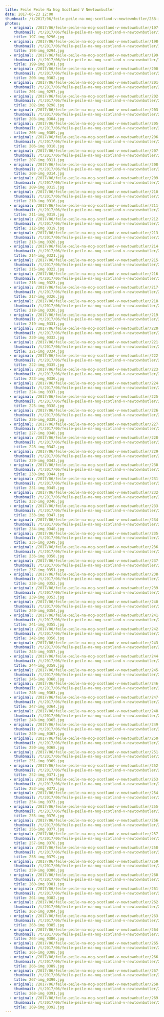 ```yaml
---
title: Feile Peile Na Nog Scotland V Newtownbutler
date: 2017-06-23 12:00
thumbnail: /t/2017/06/feile-peile-na-nog-scotland-v-newtownbutler/238-img_0352.jpg
photos:
  - original: /2017/06/feile-peile-na-nog-scotland-v-newtownbutler/197-img_0296.jpg
    thumbnail: /t/2017/06/feile-peile-na-nog-scotland-v-newtownbutler/197-img_0296.jpg
    title: 197-img_0296.jpg
  - original: /2017/06/feile-peile-na-nog-scotland-v-newtownbutler/198-img_0294.jpg
    thumbnail: /t/2017/06/feile-peile-na-nog-scotland-v-newtownbutler/198-img_0294.jpg
    title: 198-img_0294.jpg
  - original: /2017/06/feile-peile-na-nog-scotland-v-newtownbutler/199-img_0301.jpg
    thumbnail: /t/2017/06/feile-peile-na-nog-scotland-v-newtownbutler/199-img_0301.jpg
    title: 199-img_0301.jpg
  - original: /2017/06/feile-peile-na-nog-scotland-v-newtownbutler/200-img_0302.jpg
    thumbnail: /t/2017/06/feile-peile-na-nog-scotland-v-newtownbutler/200-img_0302.jpg
    title: 200-img_0302.jpg
  - original: /2017/06/feile-peile-na-nog-scotland-v-newtownbutler/201-img_0297.jpg
    thumbnail: /t/2017/06/feile-peile-na-nog-scotland-v-newtownbutler/201-img_0297.jpg
    title: 201-img_0297.jpg
  - original: /2017/06/feile-peile-na-nog-scotland-v-newtownbutler/202-img_0298.jpg
    thumbnail: /t/2017/06/feile-peile-na-nog-scotland-v-newtownbutler/202-img_0298.jpg
    title: 202-img_0298.jpg
  - original: /2017/06/feile-peile-na-nog-scotland-v-newtownbutler/203-img_0304.jpg
    thumbnail: /t/2017/06/feile-peile-na-nog-scotland-v-newtownbutler/203-img_0304.jpg
    title: 203-img_0304.jpg
  - original: /2017/06/feile-peile-na-nog-scotland-v-newtownbutler/205-img_0309.jpg
    thumbnail: /t/2017/06/feile-peile-na-nog-scotland-v-newtownbutler/205-img_0309.jpg
    title: 205-img_0309.jpg
  - original: /2017/06/feile-peile-na-nog-scotland-v-newtownbutler/206-img_0310.jpg
    thumbnail: /t/2017/06/feile-peile-na-nog-scotland-v-newtownbutler/206-img_0310.jpg
    title: 206-img_0310.jpg
  - original: /2017/06/feile-peile-na-nog-scotland-v-newtownbutler/207-img_0311.jpg
    thumbnail: /t/2017/06/feile-peile-na-nog-scotland-v-newtownbutler/207-img_0311.jpg
    title: 207-img_0311.jpg
  - original: /2017/06/feile-peile-na-nog-scotland-v-newtownbutler/208-img_0314.jpg
    thumbnail: /t/2017/06/feile-peile-na-nog-scotland-v-newtownbutler/208-img_0314.jpg
    title: 208-img_0314.jpg
  - original: /2017/06/feile-peile-na-nog-scotland-v-newtownbutler/209-img_0315.jpg
    thumbnail: /t/2017/06/feile-peile-na-nog-scotland-v-newtownbutler/209-img_0315.jpg
    title: 209-img_0315.jpg
  - original: /2017/06/feile-peile-na-nog-scotland-v-newtownbutler/210-img_0316.jpg
    thumbnail: /t/2017/06/feile-peile-na-nog-scotland-v-newtownbutler/210-img_0316.jpg
    title: 210-img_0316.jpg
  - original: /2017/06/feile-peile-na-nog-scotland-v-newtownbutler/211-img_0318.jpg
    thumbnail: /t/2017/06/feile-peile-na-nog-scotland-v-newtownbutler/211-img_0318.jpg
    title: 211-img_0318.jpg
  - original: /2017/06/feile-peile-na-nog-scotland-v-newtownbutler/212-img_0319.jpg
    thumbnail: /t/2017/06/feile-peile-na-nog-scotland-v-newtownbutler/212-img_0319.jpg
    title: 212-img_0319.jpg
  - original: /2017/06/feile-peile-na-nog-scotland-v-newtownbutler/213-img_0320.jpg
    thumbnail: /t/2017/06/feile-peile-na-nog-scotland-v-newtownbutler/213-img_0320.jpg
    title: 213-img_0320.jpg
  - original: /2017/06/feile-peile-na-nog-scotland-v-newtownbutler/214-img_0321.jpg
    thumbnail: /t/2017/06/feile-peile-na-nog-scotland-v-newtownbutler/214-img_0321.jpg
    title: 214-img_0321.jpg
  - original: /2017/06/feile-peile-na-nog-scotland-v-newtownbutler/215-img_0322.jpg
    thumbnail: /t/2017/06/feile-peile-na-nog-scotland-v-newtownbutler/215-img_0322.jpg
    title: 215-img_0322.jpg
  - original: /2017/06/feile-peile-na-nog-scotland-v-newtownbutler/216-img_0323.jpg
    thumbnail: /t/2017/06/feile-peile-na-nog-scotland-v-newtownbutler/216-img_0323.jpg
    title: 216-img_0323.jpg
  - original: /2017/06/feile-peile-na-nog-scotland-v-newtownbutler/217-img_0326.jpg
    thumbnail: /t/2017/06/feile-peile-na-nog-scotland-v-newtownbutler/217-img_0326.jpg
    title: 217-img_0326.jpg
  - original: /2017/06/feile-peile-na-nog-scotland-v-newtownbutler/218-img_0330.jpg
    thumbnail: /t/2017/06/feile-peile-na-nog-scotland-v-newtownbutler/218-img_0330.jpg
    title: 218-img_0330.jpg
  - original: /2017/06/feile-peile-na-nog-scotland-v-newtownbutler/219-img_0331.jpg
    thumbnail: /t/2017/06/feile-peile-na-nog-scotland-v-newtownbutler/219-img_0331.jpg
    title: 219-img_0331.jpg
  - original: /2017/06/feile-peile-na-nog-scotland-v-newtownbutler/220-img_0332.jpg
    thumbnail: /t/2017/06/feile-peile-na-nog-scotland-v-newtownbutler/220-img_0332.jpg
    title: 220-img_0332.jpg
  - original: /2017/06/feile-peile-na-nog-scotland-v-newtownbutler/221-img_0334.jpg
    thumbnail: /t/2017/06/feile-peile-na-nog-scotland-v-newtownbutler/221-img_0334.jpg
    title: 221-img_0334.jpg
  - original: /2017/06/feile-peile-na-nog-scotland-v-newtownbutler/222-img_0335.jpg
    thumbnail: /t/2017/06/feile-peile-na-nog-scotland-v-newtownbutler/222-img_0335.jpg
    title: 222-img_0335.jpg
  - original: /2017/06/feile-peile-na-nog-scotland-v-newtownbutler/223-img_0336.jpg
    thumbnail: /t/2017/06/feile-peile-na-nog-scotland-v-newtownbutler/223-img_0336.jpg
    title: 223-img_0336.jpg
  - original: /2017/06/feile-peile-na-nog-scotland-v-newtownbutler/224-img_0337.jpg
    thumbnail: /t/2017/06/feile-peile-na-nog-scotland-v-newtownbutler/224-img_0337.jpg
    title: 224-img_0337.jpg
  - original: /2017/06/feile-peile-na-nog-scotland-v-newtownbutler/225-img_0338.jpg
    thumbnail: /t/2017/06/feile-peile-na-nog-scotland-v-newtownbutler/225-img_0338.jpg
    title: 225-img_0338.jpg
  - original: /2017/06/feile-peile-na-nog-scotland-v-newtownbutler/226-img_0339.jpg
    thumbnail: /t/2017/06/feile-peile-na-nog-scotland-v-newtownbutler/226-img_0339.jpg
    title: 226-img_0339.jpg
  - original: /2017/06/feile-peile-na-nog-scotland-v-newtownbutler/227-img_0340.jpg
    thumbnail: /t/2017/06/feile-peile-na-nog-scotland-v-newtownbutler/227-img_0340.jpg
    title: 227-img_0340.jpg
  - original: /2017/06/feile-peile-na-nog-scotland-v-newtownbutler/228-img_0342.jpg
    thumbnail: /t/2017/06/feile-peile-na-nog-scotland-v-newtownbutler/228-img_0342.jpg
    title: 228-img_0342.jpg
  - original: /2017/06/feile-peile-na-nog-scotland-v-newtownbutler/229-img_0343.jpg
    thumbnail: /t/2017/06/feile-peile-na-nog-scotland-v-newtownbutler/229-img_0343.jpg
    title: 229-img_0343.jpg
  - original: /2017/06/feile-peile-na-nog-scotland-v-newtownbutler/230-img_0344.jpg
    thumbnail: /t/2017/06/feile-peile-na-nog-scotland-v-newtownbutler/230-img_0344.jpg
    title: 230-img_0344.jpg
  - original: /2017/06/feile-peile-na-nog-scotland-v-newtownbutler/231-img_0345.jpg
    thumbnail: /t/2017/06/feile-peile-na-nog-scotland-v-newtownbutler/231-img_0345.jpg
    title: 231-img_0345.jpg
  - original: /2017/06/feile-peile-na-nog-scotland-v-newtownbutler/232-img_0346.jpg
    thumbnail: /t/2017/06/feile-peile-na-nog-scotland-v-newtownbutler/232-img_0346.jpg
    title: 232-img_0346.jpg
  - original: /2017/06/feile-peile-na-nog-scotland-v-newtownbutler/233-img_0347.jpg
    thumbnail: /t/2017/06/feile-peile-na-nog-scotland-v-newtownbutler/233-img_0347.jpg
    title: 233-img_0347.jpg
  - original: /2017/06/feile-peile-na-nog-scotland-v-newtownbutler/234-img_0348.jpg
    thumbnail: /t/2017/06/feile-peile-na-nog-scotland-v-newtownbutler/234-img_0348.jpg
    title: 234-img_0348.jpg
  - original: /2017/06/feile-peile-na-nog-scotland-v-newtownbutler/235-img_0349.jpg
    thumbnail: /t/2017/06/feile-peile-na-nog-scotland-v-newtownbutler/235-img_0349.jpg
    title: 235-img_0349.jpg
  - original: /2017/06/feile-peile-na-nog-scotland-v-newtownbutler/236-img_0350.jpg
    thumbnail: /t/2017/06/feile-peile-na-nog-scotland-v-newtownbutler/236-img_0350.jpg
    title: 236-img_0350.jpg
  - original: /2017/06/feile-peile-na-nog-scotland-v-newtownbutler/237-img_0351.jpg
    thumbnail: /t/2017/06/feile-peile-na-nog-scotland-v-newtownbutler/237-img_0351.jpg
    title: 237-img_0351.jpg
  - original: /2017/06/feile-peile-na-nog-scotland-v-newtownbutler/238-img_0352.jpg
    thumbnail: /t/2017/06/feile-peile-na-nog-scotland-v-newtownbutler/238-img_0352.jpg
    title: 238-img_0352.jpg
  - original: /2017/06/feile-peile-na-nog-scotland-v-newtownbutler/239-img_0353.jpg
    thumbnail: /t/2017/06/feile-peile-na-nog-scotland-v-newtownbutler/239-img_0353.jpg
    title: 239-img_0353.jpg
  - original: /2017/06/feile-peile-na-nog-scotland-v-newtownbutler/240-img_0354.jpg
    thumbnail: /t/2017/06/feile-peile-na-nog-scotland-v-newtownbutler/240-img_0354.jpg
    title: 240-img_0354.jpg
  - original: /2017/06/feile-peile-na-nog-scotland-v-newtownbutler/241-img_0355.jpg
    thumbnail: /t/2017/06/feile-peile-na-nog-scotland-v-newtownbutler/241-img_0355.jpg
    title: 241-img_0355.jpg
  - original: /2017/06/feile-peile-na-nog-scotland-v-newtownbutler/242-img_0356.jpg
    thumbnail: /t/2017/06/feile-peile-na-nog-scotland-v-newtownbutler/242-img_0356.jpg
    title: 242-img_0356.jpg
  - original: /2017/06/feile-peile-na-nog-scotland-v-newtownbutler/243-img_0357.jpg
    thumbnail: /t/2017/06/feile-peile-na-nog-scotland-v-newtownbutler/243-img_0357.jpg
    title: 243-img_0357.jpg
  - original: /2017/06/feile-peile-na-nog-scotland-v-newtownbutler/244-img_0359.jpg
    thumbnail: /t/2017/06/feile-peile-na-nog-scotland-v-newtownbutler/244-img_0359.jpg
    title: 244-img_0359.jpg
  - original: /2017/06/feile-peile-na-nog-scotland-v-newtownbutler/245-img_0360.jpg
    thumbnail: /t/2017/06/feile-peile-na-nog-scotland-v-newtownbutler/245-img_0360.jpg
    title: 245-img_0360.jpg
  - original: /2017/06/feile-peile-na-nog-scotland-v-newtownbutler/246-img_0363.jpg
    thumbnail: /t/2017/06/feile-peile-na-nog-scotland-v-newtownbutler/246-img_0363.jpg
    title: 246-img_0363.jpg
  - original: /2017/06/feile-peile-na-nog-scotland-v-newtownbutler/247-img_0364.jpg
    thumbnail: /t/2017/06/feile-peile-na-nog-scotland-v-newtownbutler/247-img_0364.jpg
    title: 247-img_0364.jpg
  - original: /2017/06/feile-peile-na-nog-scotland-v-newtownbutler/248-img_0365.jpg
    thumbnail: /t/2017/06/feile-peile-na-nog-scotland-v-newtownbutler/248-img_0365.jpg
    title: 248-img_0365.jpg
  - original: /2017/06/feile-peile-na-nog-scotland-v-newtownbutler/249-img_0367.jpg
    thumbnail: /t/2017/06/feile-peile-na-nog-scotland-v-newtownbutler/249-img_0367.jpg
    title: 249-img_0367.jpg
  - original: /2017/06/feile-peile-na-nog-scotland-v-newtownbutler/250-img_0368.jpg
    thumbnail: /t/2017/06/feile-peile-na-nog-scotland-v-newtownbutler/250-img_0368.jpg
    title: 250-img_0368.jpg
  - original: /2017/06/feile-peile-na-nog-scotland-v-newtownbutler/251-img_0369.jpg
    thumbnail: /t/2017/06/feile-peile-na-nog-scotland-v-newtownbutler/251-img_0369.jpg
    title: 251-img_0369.jpg
  - original: /2017/06/feile-peile-na-nog-scotland-v-newtownbutler/252-img_0371.jpg
    thumbnail: /t/2017/06/feile-peile-na-nog-scotland-v-newtownbutler/252-img_0371.jpg
    title: 252-img_0371.jpg
  - original: /2017/06/feile-peile-na-nog-scotland-v-newtownbutler/253-img_0372.jpg
    thumbnail: /t/2017/06/feile-peile-na-nog-scotland-v-newtownbutler/253-img_0372.jpg
    title: 253-img_0372.jpg
  - original: /2017/06/feile-peile-na-nog-scotland-v-newtownbutler/254-img_0373.jpg
    thumbnail: /t/2017/06/feile-peile-na-nog-scotland-v-newtownbutler/254-img_0373.jpg
    title: 254-img_0373.jpg
  - original: /2017/06/feile-peile-na-nog-scotland-v-newtownbutler/255-img_0376.jpg
    thumbnail: /t/2017/06/feile-peile-na-nog-scotland-v-newtownbutler/255-img_0376.jpg
    title: 255-img_0376.jpg
  - original: /2017/06/feile-peile-na-nog-scotland-v-newtownbutler/256-img_0377.jpg
    thumbnail: /t/2017/06/feile-peile-na-nog-scotland-v-newtownbutler/256-img_0377.jpg
    title: 256-img_0377.jpg
  - original: /2017/06/feile-peile-na-nog-scotland-v-newtownbutler/257-img_0378.jpg
    thumbnail: /t/2017/06/feile-peile-na-nog-scotland-v-newtownbutler/257-img_0378.jpg
    title: 257-img_0378.jpg
  - original: /2017/06/feile-peile-na-nog-scotland-v-newtownbutler/258-img_0379.jpg
    thumbnail: /t/2017/06/feile-peile-na-nog-scotland-v-newtownbutler/258-img_0379.jpg
    title: 258-img_0379.jpg
  - original: /2017/06/feile-peile-na-nog-scotland-v-newtownbutler/259-img_0380.jpg
    thumbnail: /t/2017/06/feile-peile-na-nog-scotland-v-newtownbutler/259-img_0380.jpg
    title: 259-img_0380.jpg
  - original: /2017/06/feile-peile-na-nog-scotland-v-newtownbutler/260-img_0381.jpg
    thumbnail: /t/2017/06/feile-peile-na-nog-scotland-v-newtownbutler/260-img_0381.jpg
    title: 260-img_0381.jpg
  - original: /2017/06/feile-peile-na-nog-scotland-v-newtownbutler/261-img_0382.jpg
    thumbnail: /t/2017/06/feile-peile-na-nog-scotland-v-newtownbutler/261-img_0382.jpg
    title: 261-img_0382.jpg
  - original: /2017/06/feile-peile-na-nog-scotland-v-newtownbutler/262-img_0384.jpg
    thumbnail: /t/2017/06/feile-peile-na-nog-scotland-v-newtownbutler/262-img_0384.jpg
    title: 262-img_0384.jpg
  - original: /2017/06/feile-peile-na-nog-scotland-v-newtownbutler/263-img_0385.jpg
    thumbnail: /t/2017/06/feile-peile-na-nog-scotland-v-newtownbutler/263-img_0385.jpg
    title: 263-img_0385.jpg
  - original: /2017/06/feile-peile-na-nog-scotland-v-newtownbutler/264-img_0386.jpg
    thumbnail: /t/2017/06/feile-peile-na-nog-scotland-v-newtownbutler/264-img_0386.jpg
    title: 264-img_0386.jpg
  - original: /2017/06/feile-peile-na-nog-scotland-v-newtownbutler/265-img_0388.jpg
    thumbnail: /t/2017/06/feile-peile-na-nog-scotland-v-newtownbutler/265-img_0388.jpg
    title: 265-img_0388.jpg
  - original: /2017/06/feile-peile-na-nog-scotland-v-newtownbutler/266-img_0389.jpg
    thumbnail: /t/2017/06/feile-peile-na-nog-scotland-v-newtownbutler/266-img_0389.jpg
    title: 266-img_0389.jpg
  - original: /2017/06/feile-peile-na-nog-scotland-v-newtownbutler/267-img_0390.jpg
    thumbnail: /t/2017/06/feile-peile-na-nog-scotland-v-newtownbutler/267-img_0390.jpg
    title: 267-img_0390.jpg
  - original: /2017/06/feile-peile-na-nog-scotland-v-newtownbutler/268-img_0391.jpg
    thumbnail: /t/2017/06/feile-peile-na-nog-scotland-v-newtownbutler/268-img_0391.jpg
    title: 268-img_0391.jpg
  - original: /2017/06/feile-peile-na-nog-scotland-v-newtownbutler/269-img_0392.jpg
    thumbnail: /t/2017/06/feile-peile-na-nog-scotland-v-newtownbutler/269-img_0392.jpg
    title: 269-img_0392.jpg
---
```

